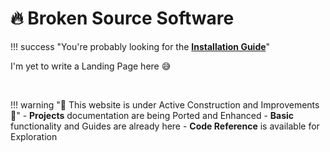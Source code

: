 # 🔥 Broken Source Software

!!! success "You're probably looking for the [**Installation Guide**](get/index.md)"

I'm yet to write a Landing Page here 😅

<br>

!!! warning "🚧 This website is under Active Construction and Improvements 🚧"
    - **Projects** documentation are being Ported and Enhanced
    - **Basic** functionality and Guides are already here
    - **Code Reference** is available for Exploration
